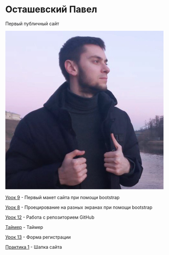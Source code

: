 # Осташевский Павел
Первый публичный сайт

<code>![mountains](/Pictures/qwer.jpg "Я")</code>


[Урок 9](https://1Deathstroke1.github.io/lesson9/src/index.html "Макет") - Первый макет сайта при помощи bootstrap

[Урок 8](https://1Deathstroke1.github.io/Lesson-8/src/index.html "bootstrap") - Проецирование на разных экранах при помощи bootstrap

[Урок 12](https://1Deathstroke1.github.io/MyFirstProject/src/index.html "Мини-книга") - Работа с репозиторием GitHub

[Таймер](https://1Deathstroke1.github.io/timer/index.html "Таймер") - Таймер

[Урок 13](https://1Deathstroke1.github.io/lesson-13/src/index.html "Регистрация") - Форма регистрации

[Практика 1](https://1Deathstroke1.github.io/Praktica-1/src/index.html "Шапка") - Шапка сайта


